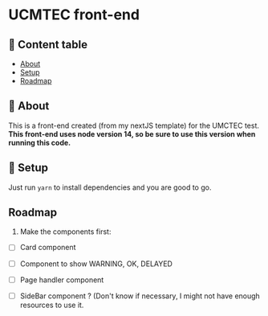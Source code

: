 # UCMTEC front-end
## 📝 Content table

- [About](#about)
- [Setup](#getting_started)
- [Roadmap](#roadmap)

## 🧐 About <a name = "about"></a>

This is a front-end created (from my nextJS template) for the UMCTEC test.
**This front-end uses node version 14, so be sure to use this version when running this code.**

## 🏁 Setup <a name = "getting_started"></a>

Just run `yarn` to install dependencies and you are good to go.

## Roadmap <a name = "roadmap"></a>

1. Make the components first:
- [ ] Card component
- [ ] Component to show WARNING, OK, DELAYED 
- [ ] Page handler component
- [ ] SideBar component ? (Don't know if necessary, I might not have enough resources to use it.








